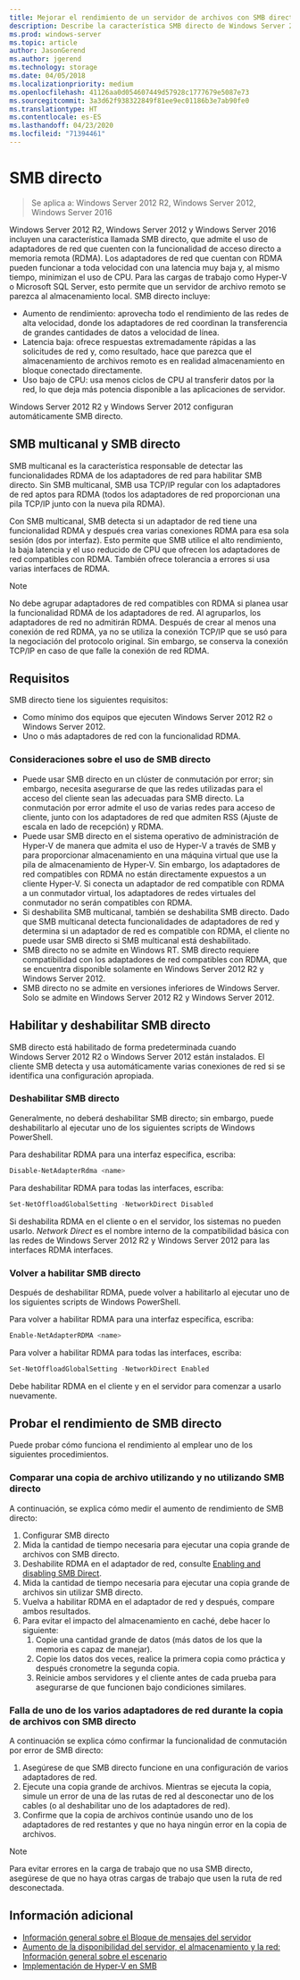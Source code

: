 ```yaml
---
title: Mejorar el rendimiento de un servidor de archivos con SMB directo
description: Describe la característica SMB directo de Windows Server 2012 R2, Windows Server 2012 y Windows Server 2016.
ms.prod: windows-server
ms.topic: article
author: JasonGerend
ms.author: jgerend
ms.technology: storage
ms.date: 04/05/2018
ms.localizationpriority: medium
ms.openlocfilehash: 41126aa0d054607449d57928c1777679e5087e73
ms.sourcegitcommit: 3a3d62f938322849f81ee9ec01186b3e7ab90fe0
ms.translationtype: HT
ms.contentlocale: es-ES
ms.lasthandoff: 04/23/2020
ms.locfileid: "71394461"
---
```

# <a name="smb-direct"></a>SMB directo

>Se aplica a: Windows Server 2012 R2, Windows Server 2012, Windows Server 2016

Windows Server 2012 R2, Windows Server 2012 y Windows Server 2016 incluyen una característica llamada SMB directo, que admite el uso de adaptadores de red que cuenten con la funcionalidad de acceso directo a memoria remota (RDMA). Los adaptadores de red que cuentan con RDMA pueden funcionar a toda velocidad con una latencia muy baja y, al mismo tiempo, minimizan el uso de CPU. Para las cargas de trabajo como Hyper-V o Microsoft SQL Server, esto permite que un servidor de archivo remoto se parezca al almacenamiento local. SMB directo incluye:

- Aumento de rendimiento: aprovecha todo el rendimiento de las redes de alta velocidad, donde los adaptadores de red coordinan la transferencia de grandes cantidades de datos a velocidad de línea.
- Latencia baja: ofrece respuestas extremadamente rápidas a las solicitudes de red y, como resultado, hace que parezca que el almacenamiento de archivos remoto es en realidad almacenamiento en bloque conectado directamente.
- Uso bajo de CPU: usa menos ciclos de CPU al transferir datos por la red, lo que deja más potencia disponible a las aplicaciones de servidor.

Windows Server 2012 R2 y Windows Server 2012 configuran automáticamente SMB directo.

## <a name="smb-multichannel-and-smb-direct"></a>SMB multicanal y SMB directo

SMB multicanal es la característica responsable de detectar las funcionalidades RDMA de los adaptadores de red para habilitar SMB directo. Sin SMB multicanal, SMB usa TCP/IP regular con los adaptadores de red aptos para RDMA (todos los adaptadores de red proporcionan una pila TCP/IP junto con la nueva pila RDMA).

Con SMB multicanal, SMB detecta si un adaptador de red tiene una funcionalidad RDMA y después crea varias conexiones RDMA para esa sola sesión (dos por interfaz). Esto permite que SMB utilice el alto rendimiento, la baja latencia y el uso reducido de CPU que ofrecen los adaptadores de red compatibles con RDMA. También ofrece tolerancia a errores si usa varias interfaces de RDMA.

>[!NOTE]
>No debe agrupar adaptadores de red compatibles con RDMA si planea usar la funcionalidad RDMA de los adaptadores de red. Al agruparlos, los adaptadores de red no admitirán RDMA.
>Después de crear al menos una conexión de red RDMA, ya no se utiliza la conexión TCP/IP que se usó para la negociación del protocolo original. Sin embargo, se conserva la conexión TCP/IP en caso de que falle la conexión de red RDMA.

## <a name="requirements"></a>Requisitos

SMB directo tiene los siguientes requisitos:

- Como mínimo dos equipos que ejecuten Windows Server 2012 R2 o Windows Server 2012.
- Uno o más adaptadores de red con la funcionalidad RDMA.

### <a name="considerations-when-using-smb-direct"></a>Consideraciones sobre el uso de SMB directo

- Puede usar SMB directo en un clúster de conmutación por error; sin embargo, necesita asegurarse de que las redes utilizadas para el acceso del cliente sean las adecuadas para SMB directo. La conmutación por error admite el uso de varias redes para acceso de cliente, junto con los adaptadores de red que admiten RSS (Ajuste de escala en lado de recepción) y RDMA.
- Puede usar SMB directo en el sistema operativo de administración de Hyper-V de manera que admita el uso de Hyper-V a través de SMB y para proporcionar almacenamiento en una máquina virtual que use la pila de almacenamiento de Hyper-V. Sin embargo, los adaptadores de red compatibles con RDMA no están directamente expuestos a un cliente Hyper-V. Si conecta un adaptador de red compatible con RDMA a un conmutador virtual, los adaptadores de redes virtuales del conmutador no serán compatibles con RDMA.
- Si deshabilita SMB multicanal, también se deshabilita SMB directo. Dado que SMB multicanal detecta funcionalidades de adaptadores de red y determina si un adaptador de red es compatible con RDMA, el cliente no puede usar SMB directo si SMB multicanal está deshabilitado.
- SMB directo no se admite en Windows RT. SMB directo requiere compatibilidad con los adaptadores de red compatibles con RDMA, que se encuentra disponible solamente en Windows Server 2012 R2 y Windows Server 2012.
- SMB directo no se admite en versiones inferiores de Windows Server. Solo se admite en Windows Server 2012 R2 y Windows Server 2012.

## <a name="enabling-and-disabling-smb-direct"></a>Habilitar y deshabilitar SMB directo

SMB directo está habilitado de forma predeterminada cuando Windows Server 2012 R2 o Windows Server 2012 están instalados. El cliente SMB detecta y usa automáticamente varias conexiones de red si se identifica una configuración apropiada.

### <a name="disable-smb-direct"></a>Deshabilitar SMB directo

Generalmente, no deberá deshabilitar SMB directo; sin embargo, puede deshabilitarlo al ejecutar uno de los siguientes scripts de Windows PowerShell.

Para deshabilitar RDMA para una interfaz específica, escriba:

```PowerShell
Disable-NetAdapterRdma <name>
```

Para deshabilitar RDMA para todas las interfaces, escriba:

```PowerShell
Set-NetOffloadGlobalSetting -NetworkDirect Disabled
```

Si deshabilita RDMA en el cliente o en el servidor, los sistemas no pueden usarlo. *Network Direct* es el nombre interno de la compatibilidad básica con las redes de Windows Server 2012 R2 y Windows Server 2012 para las interfaces RDMA interfaces.

### <a name="re-enable-smb-direct"></a>Volver a habilitar SMB directo

Después de deshabilitar RDMA, puede volver a habilitarlo al ejecutar uno de los siguientes scripts de Windows PowerShell.

Para volver a habilitar RDMA para una interfaz específica, escriba:

```PowerShell
Enable-NetAdapterRDMA <name>
```

Para volver a habilitar RDMA para todas las interfaces, escriba:

```PowerShell
Set-NetOffloadGlobalSetting -NetworkDirect Enabled
```

Debe habilitar RDMA en el cliente y en el servidor para comenzar a usarlo nuevamente.

## <a name="test-performance-of-smb-direct"></a>Probar el rendimiento de SMB directo

Puede probar cómo funciona el rendimiento al emplear uno de los siguientes procedimientos.

### <a name="compare-a-file-copy-with-and-without-using-smb-direct"></a>Comparar una copia de archivo utilizando y no utilizando SMB directo

A continuación, se explica cómo medir el aumento de rendimiento de SMB directo:

1. Configurar SMB directo
2. Mida la cantidad de tiempo necesaria para ejecutar una copia grande de archivos con SMB directo.
3. Deshabilite RDMA en el adaptador de red, consulte [Enabling and disabling SMB Direct](#enabling-and-disabling-smb-direct).
4. Mida la cantidad de tiempo necesaria para ejecutar una copia grande de archivos sin utilizar SMB directo.
5. Vuelva a habilitar RDMA en el adaptador de red y después, compare ambos resultados.
6. Para evitar el impacto del almacenamiento en caché, debe hacer lo siguiente:
    1. Copie una cantidad grande de datos (más datos de los que la memoria es capaz de manejar).
    2. Copie los datos dos veces, realice la primera copia como práctica y después cronometre la segunda copia.
    3. Reinicie ambos servidores y el cliente antes de cada prueba para asegurarse de que funcionen bajo condiciones similares.

### <a name="fail-one-of-multiple-network-adapters-during-a-file-copy-with-smb-direct"></a>Falla de uno de los varios adaptadores de red durante la copia de archivos con SMB directo

A continuación se explica cómo confirmar la funcionalidad de conmutación por error de SMB directo:

1. Asegúrese de que SMB directo funcione en una configuración de varios adaptadores de red.
2. Ejecute una copia grande de archivos. Mientras se ejecuta la copia, simule un error de una de las rutas de red al desconectar uno de los cables (o al deshabilitar uno de los adaptadores de red).
3. Confirme que la copia de archivos continúe usando uno de los adaptadores de red restantes y que no haya ningún error en la copia de archivos.

>[!NOTE]
>Para evitar errores en la carga de trabajo que no usa SMB directo, asegúrese de que no haya otras cargas de trabajo que usen la ruta de red desconectada.

## <a name="more-information"></a>Información adicional

- [Información general sobre el Bloque de mensajes del servidor](file-server-smb-overview.md)
- [Aumento de la disponibilidad del servidor, el almacenamiento y la red: Información general sobre el escenario](<https://docs.microsoft.com/previous-versions/windows/it-pro/windows-server-2012-r2-and-2012/hh831437(v%3dws.11)>)
- [Implementación de Hyper-V en SMB](<https://docs.microsoft.com/previous-versions/windows/it-pro/windows-server-2012-r2-and-2012/jj134187(v%3dws.11)>)
